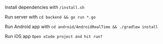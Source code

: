 Install dependencies with `/install.sh`

Run server with `cd backend && go run *.go`

Run Android app with `cd android/AndroidRealTime && ./gradlew install`

Run iOS app `Open xCode project and hit run?` 